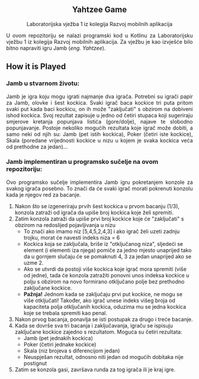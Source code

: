 <p align="center">
 <h2 align="center">Yahtzee Game</h2>
 <p align="center">Laboratorijska vježba 1 iz kolegija Razvoj mobilnih aplikacija</p>
</p>

<p align="justify">U ovom repozitoriju se nalazi programski kod u Kotlinu za Laboratorijsku vježbu 1 iz kolegija Razvoj mobilnih aplikacija.
  Za vježbu je kao izvješće bilo bitno napraviti igru Jamb (<i>eng. Yahtzee</i>). </p>


 <h2 align="left">How it is Played</h2>
  <h3 align="left">Jamb u stvarnom životu: </h3>
  <p align="justify"> Jamb je igra koju mogu igrati najmanje dva igrača. Potrebni su igrači papir za Jamb, olovke i šest kockica. Svaki igrač baca kockice tri puta pritom svaki
put kada baci kockicu, on ih može "zaključati" s obzirom na dobiveni ishod kockica. Svoj rezultat zapisuje u jedno od četiri stupaca koji sugeriraju 
smjerove kretanja popunjava listića (gore/dolje), najave te slobodno popunjavanje. Postoje nekoliko mogućih rezultata koje igrač može dobiti, a samo neki od njih su:
Jamb (pet istih kockica), Poker (četiri iste kockice), Skala (poredane vrijednosti kockice u nizu u kojem je svaka kockica veća od prethodne za jedan)...</p>

<h3 align="left">Jamb implementiran u programsko sučelje na ovom repozitoriju: </h3>
<p align= "justify">Ovo programsko sučelje implementira Jamb igru pokretanjem konzole za svakog igrača posebno. To znači da će svaki igrač morati pokrenuti konzolu kada je njegov red za bacanje.
<ol><li>Nakon što se izgeneriraju prvih šest kockica u prvom bacanju (1/3), konzola zatraži od igrača da upiše broj kockica koje želi spremiti. </li>
    <li>Zatim konzola zatraži da upiše prvi broj kockice koje će "zaključati" s obzirom na redoslijed pojavljivanja u nizu
        <ul> <li>To znači ako imamo niz [5,4,5,2,4,3] i ako igrač želi uzeti zadnju trojku, morat će navesti indeks niza = 6 </li>
              <li>Kockica koja se zaključala, briše iz "otključanog niza", sljedeći se element 
                (i elementi iza njega) pomiče za jedno mjesto unaprijed tako da u gornjem slučaju će se pomaknuti 4, 3 za jedan unaprijed ako se uzme 2.</li>
            <li> Ako se utvrdi da postoji više kockica koje igrač mora spremiti (više od jedne), tada će konzola zatražiti ponovni unos indeksa kockice u polju
              s obzirom na novo formirano otključano polje bez prethodno zaključane kockice. </li>
          <li> <b>Pažnja!</b> Jednom kada se zaključaju prvi put kockice, ne mogu se više otključati! Također, ako igrač unese indeks višeg broja od kapaciteta 
              polja otključanih kockica, oduzima mu se jedna kockica koje se trebala spremiti kao penal.</li>
      </ul>
   <li>Nakon prvog bacanja, ponavlja se isti postupak za drugo i treće bacanje.
   <li>Kada se dovrše sva tri bacanja i zaključavanja, igraču se ispisuju zaključane kockice zajedno s rezultatom. Moguća su četiri rezultata:
     <ul> <li> Jamb (pet jednakih kockica) </li>
       <li> Poker (četiri jednake kockice) </li>
       <li> Skala (niz brojeva s diferencijom jedan) </li>
       <li> Neuspješan rezultat, odnosno niti jedan od mogućih dobitaka nije postignut</li>
     </ul>
   <li>Zatim se konzola gasi, završava runda za tog igrača ili je kraj igre.
</ol>
</p>
